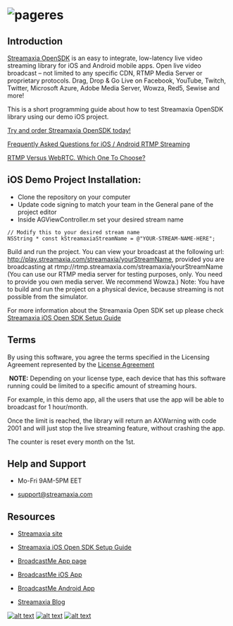 # ![pageres](https://www.streamaxia.com/wp-content/uploads/2020/04/iphone11-concert-1.jpg)

## Introduction
[Streamaxia OpenSDK](https://www.streamaxia.com/opensdk-ios-rtmp-library/) is an easy to integrate, low-latency live video streaming library for iOS and Android mobile apps. Open live video broadcast – not limited to any specific CDN, RTMP Media Server or proprietary protocols. Drag, Drop & Go Live on Facebook, YouTube, Twitch, Twitter, Microsoft Azure, Adobe Media Server, Wowza, Red5, Sewise and more!

This is a short programming guide about how to test Streamaxia OpenSDK library using our demo iOS project.

[Try and order Streamaxia OpenSDK today!](https://www.streamaxia.com/opensdk-pricing/)

[Frequently Asked Questions for iOS / Android RTMP Streaming](https://blog.streamaxia.com/frequently-asked-questions-for-ios-android-rtmp-streaming-a2fb3c7594db)

[RTMP Versus WebRTC. Which One To Choose?](https://blog.streamaxia.com/rtmp-versus-webrtc-which-one-to-choose-2020-report-fed7e4d84b18)


## iOS Demo Project Installation:

- Clone the repository on your computer
- Update code signing to match your team in the General pane of the project editor
- Inside AGViewController.m set your desired stream name
```
// Modify this to your desired stream name
NSString * const kStreamaxiaStreamName = @"YOUR-STREAM-NAME-HERE";
```
Build and run the project. You can view your broadcast at the following url: http://play.streamaxia.com/streamaxia/yourStreamName, provided you are broadcasting at rtmp://rtmp.streamaxia.com/streamaxia/yourStreamName (You can use our RTMP media server for testing purposes, only. You need to provide you own media server. We recommend Wowza.)
Note: You have to build and run the project on a physical device, because streaming is not possible from the simulator.

For more information about the Streamaxia Open SDK set up please check [Streamaxia iOS Open SDK Setup Guide](files/OpenSDK_iOS_3.3.pdf)

## Terms
By using this software, you agree the terms specified in the Licensing Agreement represented by the [License Agreement](LICENSE.md)

 **NOTE:** Depending on your license type, each device that has this software running could be limited to a specific amount of streaming hours. 

For example, in this demo app, all the users that use the app will be able to broadcast for 1 hour/month. 

Once the limit is reached, the library will return an AXWarning with code 2001 and will just stop the live streaming feature, without crashing the app. 

The counter is reset every month on the 1st.


## Help and Support

- Mo-Fri 9AM-5PM EET

- support@streamaxia.com

## Resources

- [Streamaxia site](https://www.streamaxia.com/)

- [Streamaxia iOS Open SDK Setup Guide](files/OpenSDK_iOS_3.2.pdf)

- [BroadcastMe App page](https://www.streamaxia.com/broadcastme-whitelabel-app/)

- [BroadcastMe iOS App](https://itunes.apple.com/us/app/broadcast-me/id491982406)

- [BroadcastMe Android App](https://play.google.com/store/apps/details?id=com.streamaxia.broadcastme)

- [Streamaxia Blog](https://medium.com/streamaxia)




<!-- display the social media buttons in your README -->

[![alt text][1.1]][1]
[![alt text][2.1]][2]
[![alt text][6.1]][6]


<!-- links to social media icons -->
<!-- no need to change these -->

<!-- icons with padding -->

[1.1]: http://i.imgur.com/tXSoThF.png (twitter icon with padding)
[2.1]: http://i.imgur.com/P3YfQoD.png (facebook icon with padding)
[6.1]: http://i.imgur.com/0o48UoR.png (github icon with padding)

<!-- icons without padding -->

[1.2]: http://i.imgur.com/wWzX9uB.png (twitter icon without padding)
[2.2]: http://i.imgur.com/fep1WsG.png (facebook icon without padding)
[6.2]: http://i.imgur.com/9I6NRUm.png (github icon without padding)


<!-- links to your social media accounts -->
<!-- update these accordingly -->

[1]: https://twitter.com/streamaxia
[2]: https://facebook.com/streamaxia
[6]: http://www.github.com/streamaxia
